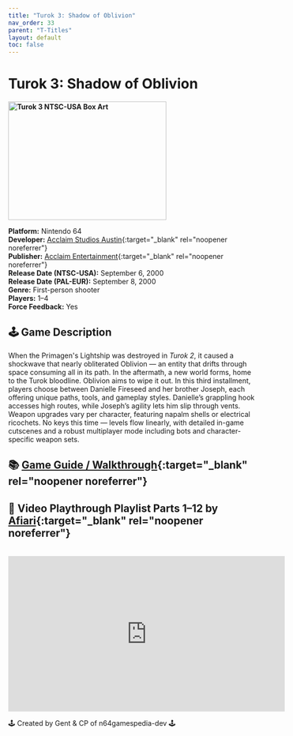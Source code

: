 ```yaml
---
title: "Turok 3: Shadow of Oblivion"
nav_order: 33
parent: "T-Titles"
layout: default
toc: false
---
```


# Turok 3: Shadow of Oblivion

<b>
<img src="https://images.launchbox-app.com/4549e861-6b00-4a05-968e-76d4d800ff68.jpg" alt="Turok 3 NTSC-USA Box Art" width="320" height="240" />
</b>

**Platform:** Nintendo 64  
**Developer:** [Acclaim Studios Austin](https://en.wikipedia.org/wiki/Acclaim_Studios_Austin){:target="_blank" rel="noopener noreferrer"}  
**Publisher:** [Acclaim Entertainment](https://en.wikipedia.org/wiki/Acclaim_Entertainment){:target="_blank" rel="noopener noreferrer"}  
**Release Date (NTSC-USA):** September 6, 2000  
**Release Date (PAL-EUR):** September 8, 2000  
**Genre:** First-person shooter  
**Players:** 1–4  
**Force Feedback:** Yes  

## 🕹️ Game Description
When the Primagen's Lightship was destroyed in *Turok 2*, it caused a shockwave that nearly obliterated Oblivion — an entity that drifts through space consuming all in its path. In the aftermath, a new world forms, home to the Turok bloodline. Oblivion aims to wipe it out. In this third installment, players choose between Danielle Fireseed and her brother Joseph, each offering unique paths, tools, and gameplay styles. Danielle’s grappling hook accesses high routes, while Joseph’s agility lets him slip through vents. Weapon upgrades vary per character, featuring napalm shells or electrical ricochets. No keys this time — levels flow linearly, with detailed in-game cutscenes and a robust multiplayer mode including bots and character-specific weapon sets.

## 📚 [Game Guide / Walkthrough](https://gamefaqs.gamespot.com/n64/199128-turok-3-shadow-of-oblivion/faqs/18518){:target="_blank" rel="noopener noreferrer"}

## 🎥 Video Playthrough Playlist Parts 1–12 by [Afiari](https://www.youtube.com/@HydrogushSentry){:target="_blank" rel="noopener noreferrer"}  
<br />  
<iframe width="560" height="315" src="https://www.youtube.com/embed/videoseries?list=PL_r3p9KeouUbvH1Jhin_au2aLU00rwndj" title="Turok 3 Gameplay Playlist – N64" frameborder="0" allowfullscreen></iframe>

🕹️ Created by Gent & CP of n64gamespedia-dev 🕹️

<!-- Vault Format: n64gamespedia-dev -->
<!-- Protocol Source: _vault-specs/format-protocol.md -->
